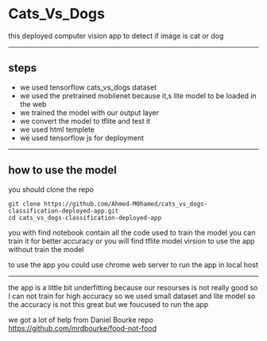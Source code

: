 # Cats_Vs_Dogs 
this deployed computer vision app to detect if image is cat or dog 



-----------------------
## steps 
- we used tensorflow cats_vs_dogs dataset 
- we used the pretrained mobilenet because it,s lite model to be loaded in the web 
- we trained the model with our output layer 
- we convert the model to tflite and test it 
- we used html templete
- we used tensorflow js for deployment 

--------------------------


## how to use the model 

you should clone the repo 

```
git clone https://github.com/Ahmed-M0hamed/cats_vs_dogs-classification-deployed-app.git
cd cats_vs_dogs-classification-deployed-app
``` 
you with find notebook contain all the code used to train the model you can train it for better accuracy 
or you will find tflite model virsion to use the app without train the model 

to use the app you could use chrome web server to run the app in local host 

-------------------------
the app is a little bit underfitting because our resourses is not really good so I can not train for high accuracy so
we used small dataset and lite model so the accuracy is not this great but we 
foucused to run the app 

we got a lot of help from Daniel Bourke repo https://github.com/mrdbourke/food-not-food
